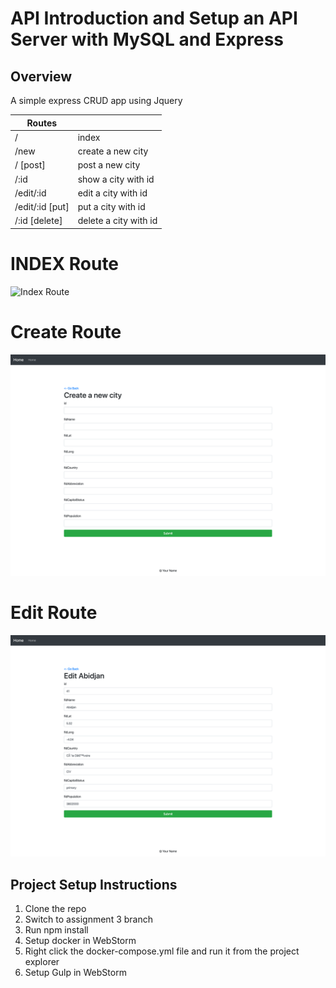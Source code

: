# API Introduction and Setup an API Server with MySQL and Express

## Overview

A simple  express CRUD app using Jquery


|Routes|  |
|--|--|
|  /|  index|
|  /new|  create a new city|
|  / [post]| post a new city |
|  /:id| show a city with id|
|  /edit/:id| edit a city with id|
|  /edit/:id [put]| put a city with id|
|/:id [delete]| delete a city with id |

# INDEX Route
![Index Route](screenshots/index.pug)

# Create Route
![create route](screenshots/create.png)

# Edit Route

![create route](screenshots/edit.png)


## Project Setup Instructions

1. Clone the repo
2. Switch to assignment 3 branch
3. Run npm install
4. Setup docker in WebStorm
5. Right click the docker-compose.yml file and run it from the project explorer
6. Setup Gulp in WebStorm

